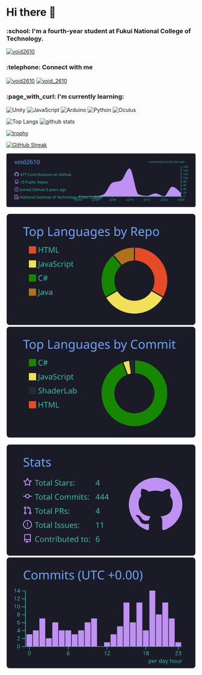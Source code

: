 # Hi there 👋

<h3 align="left">:school:  I'm a fourth-year student at Fukui National College of Technology. </h3>

<!-- Twitterマーク -->
<p align="left"> <a href="https://twitter.com/void2610" target="blank"><img src="https://img.shields.io/twitter/follow/void2610?logo=twitter&style=for-the-badge" alt="void2610" /></a> </p>

<!-- Connect with me -->
<h3 align="left"> :telephone:  Connect with me</h3>
<p align="left">
<a href="https://twitter.com/void2610" target="blank"><img align="center" src="https://raw.githubusercontent.com/rahuldkjain/github-profile-readme-generator/master/src/images/icons/Social/twitter.svg" alt="void2610" height="30" width="40" /></a>
<a href="https://instagram.com/void_2610" target="blank"><img align="center" src="https://raw.githubusercontent.com/rahuldkjain/github-profile-readme-generator/master/src/images/icons/Social/instagram.svg" alt="void_2610" height="30" width="40" /></a>
</p>

<h3 align="left"> :page_with_curl:  I'm currently learning: </h3>

![Unity](https://img.shields.io/badge/unity-%23000000.svg?style=for-the-badge&logo=unity&logoColor=white)
![JavaScript](https://img.shields.io/badge/javascript-%23323330.svg?style=for-the-badge&logo=javascript&logoColor=%23F7DF1E)
![Arduino](https://img.shields.io/badge/-Arduino-00619D.svg?logo=arduino&style=for-the-badge)
![Python](https://img.shields.io/badge/-Python-FFD648.svg?logo=python&style=for-the-badge)
![Oculus](https://img.shields.io/badge/-Oculus-1C1E20.svg?logo=oculus&style=for-the-badge)

<p align="left"> 
  <img alt="Top Langs" height="150px" src="https://github-readme-stats.vercel.app/api/top-langs/?username=void2610&layout=compact&show_icons=true&theme=tokyonight" />
  <img alt="github stats" height="150px" src="https://github-readme-stats.vercel.app/api?username=void2610&theme=tokyonight&show_icons=ture" />
</p>

[![trophy](https://github-profile-trophy.vercel.app/?username=void2610&theme=tokyonight)](https://github.com/ryo-ma/github-profile-trophy)

[![GitHub Streak](https://streak-stats.demolab.com?user=void2610&theme=tokyonight&hide_border=false&border_radius=8.3&locale=ja&date_format=%5BY.%5Dn.j)](https://git.io/streak-stats)

[![](https://raw.githubusercontent.com/void2610/void2610/main/profile-summary-card-output/tokyonight/0-profile-details.svg)](https://github.com/vn7n24fzkq/github-profile-summary-cards)

[![](https://raw.githubusercontent.com/void2610/void2610/main/profile-summary-card-output/tokyonight/1-repos-per-language.svg)](https://github.com/vn7n24fzkq/github-profile-summary-cards) [![](https://raw.githubusercontent.com/void2610/void2610/main/profile-summary-card-output/tokyonight/2-most-commit-language.svg)](https://github.com/vn7n24fzkq/github-profile-summary-cards)

[![](https://raw.githubusercontent.com/void2610/void2610/main/profile-summary-card-output/tokyonight/3-stats.svg)](https://github.com/vn7n24fzkq/github-profile-summary-cards) [![](https://raw.githubusercontent.com/void2610/void2610/main/profile-summary-card-output/tokyonight/4-productive-time.svg)](https://github.com/vn7n24fzkq/github-profile-summary-cards)


